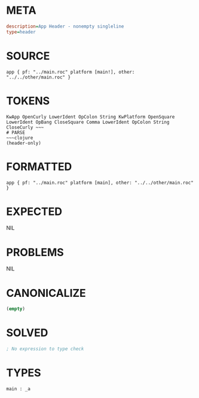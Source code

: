 # META
~~~ini
description=App Header - nonempty singleline
type=header
~~~
# SOURCE
~~~roc
app { pf: "../main.roc" platform [main!], other: "../../other/main.roc" }
~~~
# TOKENS
~~~text
KwApp OpenCurly LowerIdent OpColon String KwPlatform OpenSquare LowerIdent OpBang CloseSquare Comma LowerIdent OpColon String CloseCurly ~~~
# PARSE
~~~clojure
(header-only)
~~~
# FORMATTED
~~~roc
app { pf: "../main.roc" platform [main], other: "../../other/main.roc" }

~~~
# EXPECTED
NIL
# PROBLEMS
NIL
# CANONICALIZE
~~~clojure
(empty)
~~~
# SOLVED
~~~clojure
; No expression to type check
~~~
# TYPES
~~~roc
main : _a
~~~
